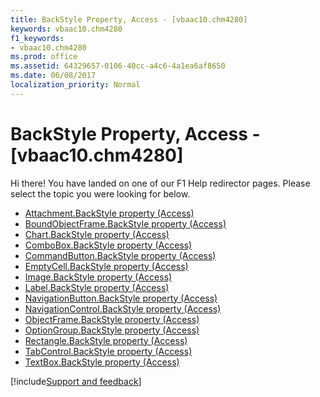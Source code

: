```yaml
---
title: BackStyle Property, Access - [vbaac10.chm4280]
keywords: vbaac10.chm4280
f1_keywords:
- vbaac10.chm4280
ms.prod: office
ms.assetid: 64329657-0106-40cc-a4c6-4a1ea6af8650
ms.date: 06/08/2017
localization_priority: Normal
---
```



# BackStyle Property, Access - [vbaac10.chm4280]

Hi there! You have landed on one of our F1 Help redirector pages. Please select the topic you were looking for below.

- [Attachment.BackStyle property (Access)](http://msdn.microsoft.com/library/7e86f99d-a74a-8153-64ef-fe7cea81d218%28Office.15%29.aspx)
- [BoundObjectFrame.BackStyle property (Access)](http://msdn.microsoft.com/library/335ce425-d682-831a-ecfa-4c46b9bf5a28%28Office.15%29.aspx)
- [Chart.BackStyle property (Access)](../api/access.chart.md)
- [ComboBox.BackStyle property (Access)](http://msdn.microsoft.com/library/1def822f-6b4a-8384-9d81-72b30e680908%28Office.15%29.aspx)
- [CommandButton.BackStyle property (Access)](http://msdn.microsoft.com/library/b7c930b0-e203-fe3a-ce54-0778d65d073f%28Office.15%29.aspx)
- [EmptyCell.BackStyle property (Access)](http://msdn.microsoft.com/library/8ee86ae2-c554-8825-0faf-b3f5056fba0f%28Office.15%29.aspx)
- [Image.BackStyle property (Access)](http://msdn.microsoft.com/library/bd3b2a60-2b9d-7b18-63d1-5bc6f059eb5a%28Office.15%29.aspx)
- [Label.BackStyle property (Access)](http://msdn.microsoft.com/library/27657ddf-0bd4-d8cc-61ed-39811c4269b3%28Office.15%29.aspx)
- [NavigationButton.BackStyle property (Access)](http://msdn.microsoft.com/library/941456b8-df23-2811-ff93-21d007eb9a2e%28Office.15%29.aspx)
- [NavigationControl.BackStyle property (Access)](http://msdn.microsoft.com/library/1f46ccfd-78cc-0eae-3485-b91306dc6bde%28Office.15%29.aspx)
- [ObjectFrame.BackStyle property (Access)](http://msdn.microsoft.com/library/4d8a384b-e796-30b2-4ce1-ce172e58b431%28Office.15%29.aspx)
- [OptionGroup.BackStyle property (Access)](http://msdn.microsoft.com/library/f93a9b31-e806-b45b-5f23-9ede92a23ba5%28Office.15%29.aspx)
- [Rectangle.BackStyle property (Access)](http://msdn.microsoft.com/library/e522ef3b-b397-c931-7978-2193b3f74b14%28Office.15%29.aspx)
- [TabControl.BackStyle property (Access)](http://msdn.microsoft.com/library/f20c9406-7608-89ea-d0ff-d54bf4d1c526%28Office.15%29.aspx)
- [TextBox.BackStyle property (Access)](http://msdn.microsoft.com/library/95a277c8-df48-79a5-c232-2cfe32eae8f2%28Office.15%29.aspx)

[!include[Support and feedback](~/includes/feedback-boilerplate.md)]